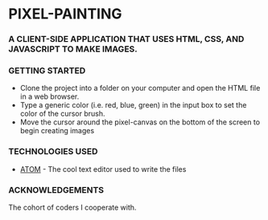 # PIXEL-PAINTING

### A CLIENT-SIDE APPLICATION THAT USES HTML, CSS, AND JAVASCRIPT TO MAKE IMAGES.

### GETTING STARTED
* Clone the project into a folder on your computer and open the HTML file in a web browser. 
* Type a generic color (i.e. red, blue, green) in the input box to set the color of the cursor brush.
* Move the cursor around the pixel-canvas on the bottom of the screen to begin creating images

### TECHNOLOGIES USED
* [ATOM](https://atom.io) - The cool text editor used to write the files

### ACKNOWLEDGEMENTS
The cohort of coders I cooperate with.


